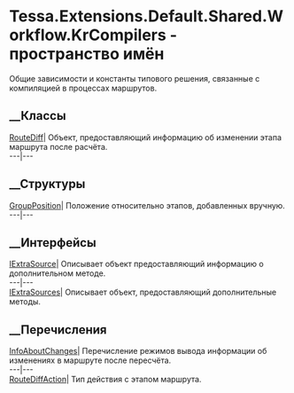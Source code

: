 # Tessa.Extensions.Default.Shared.Workflow.KrCompilers - пространство имён
Общие зависимости и константы типового решения, связанные с компиляцией в
процессах маршрутов.
##  __Классы
[RouteDiff](T_Tessa_Extensions_Default_Shared_Workflow_KrCompilers_RouteDiff.htm)|
Объект, предоставляющий информацию об изменении этапа маршрута после расчёта.  
---|---  
## __Структуры
[GroupPosition](T_Tessa_Extensions_Default_Shared_Workflow_KrCompilers_GroupPosition.htm)|
Положение относительно этапов, добавленных вручную.  
---|---  
## __Интерфейсы
[IExtraSource](T_Tessa_Extensions_Default_Shared_Workflow_KrCompilers_IExtraSource.htm)|
Описывает объект предоставляющий информацию о дополнительном методе.  
---|---  
[IExtraSources](T_Tessa_Extensions_Default_Shared_Workflow_KrCompilers_IExtraSources.htm)|
Описывает объект, предоставляющий дополнительные методы.  
## __Перечисления
[InfoAboutChanges](T_Tessa_Extensions_Default_Shared_Workflow_KrCompilers_InfoAboutChanges.htm)|
Перечисление режимов вывода информации об изменениях в маршруте после
пересчёта.  
---|---  
[RouteDiffAction](T_Tessa_Extensions_Default_Shared_Workflow_KrCompilers_RouteDiffAction.htm)|
Тип действия с этапом маршрута.
